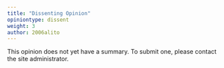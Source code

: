 ```yaml
---
title: "Dissenting Opinion"
opiniontype: dissent
weight: 3
author: 2006alito
---
```

This opinion does not yet have a summary. To submit one, please contact the site administrator.